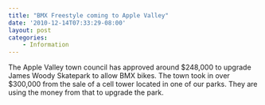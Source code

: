 ```yaml
---
title: "BMX Freestyle coming to Apple Valley"
date: '2010-12-14T07:33:29-08:00'
layout: post
categories:
    - Information
---
```


The Apple Valley town council has approved around $248,000 to upgrade James Woody Skatepark to allow BMX bikes. The town took in over $300,000 from the sale of a cell tower located in one of our parks. They are using the money from that to upgrade the park.